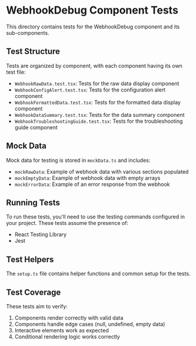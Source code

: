 
# WebhookDebug Component Tests

This directory contains tests for the WebhookDebug component and its sub-components.

## Test Structure

Tests are organized by component, with each component having its own test file:

- `WebhookRawData.test.tsx`: Tests for the raw data display component
- `WebhookConfigAlert.test.tsx`: Tests for the configuration alert component
- `WebhookFormattedData.test.tsx`: Tests for the formatted data display component
- `WebhookDataSummary.test.tsx`: Tests for the data summary component
- `WebhookTroubleshootingGuide.test.tsx`: Tests for the troubleshooting guide component

## Mock Data

Mock data for testing is stored in `mockData.ts` and includes:

- `mockRawData`: Example of webhook data with various sections populated
- `mockEmptyData`: Example of webhook data with empty arrays
- `mockErrorData`: Example of an error response from the webhook

## Running Tests

To run these tests, you'll need to use the testing commands configured in your project. These tests assume the presence of:

- React Testing Library
- Jest

## Test Helpers

The `setup.ts` file contains helper functions and common setup for the tests.

## Test Coverage

These tests aim to verify:

1. Components render correctly with valid data
2. Components handle edge cases (null, undefined, empty data)
3. Interactive elements work as expected
4. Conditional rendering logic works correctly
